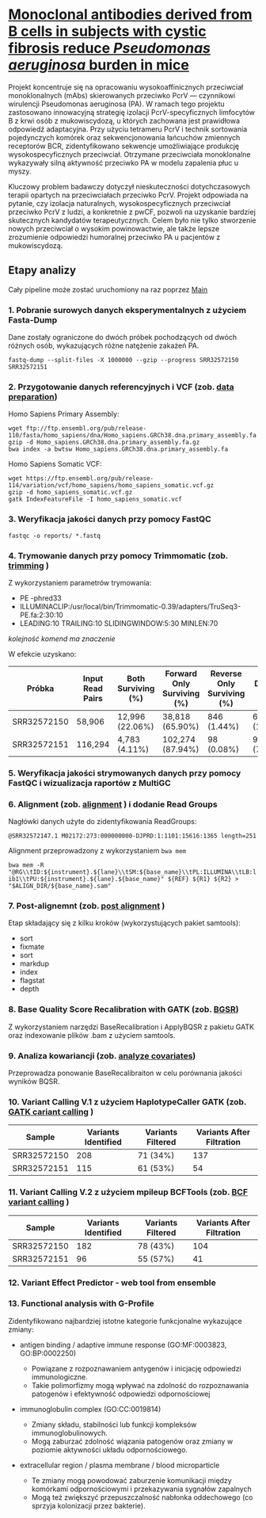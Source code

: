 # [Monoclonal antibodies derived from B cells in subjects with cystic fibrosis reduce _Pseudomonas aeruginosa_ burden in mice](https://pmc.ncbi.nlm.nih.gov/articles/PMC11030358/)

  Projekt koncentruje się na opracowaniu wysokoaffinicznych przeciwciał monoklonalnych (mAbs) skierowanych przeciwko PcrV — czynnikowi wirulencji Pseudomonas aeruginosa (PA).
W ramach tego projektu zastosowano innowacyjną strategię izolacji PcrV-specyficznych limfocytów B z krwi osób z mukowiscydozą, u których zachowana jest prawidłowa odpowiedź adaptacyjna. Przy użyciu tetrameru PcrV i technik sortowania pojedynczych komórek oraz sekwencjonowania łańcuchów zmiennych receptorów BCR, zidentyfikowano sekwencje umożliwiające produkcję wysokospecyficznych przeciwciał.  Otrzymane przeciwciała monoklonalne wykazywały silną aktywność przeciwko PA w modelu zapalenia płuc u myszy. 

  Kluczowy problem badawczy dotyczył nieskuteczności dotychczasowych terapii opartych na przeciwciałach przeciwko PcrV.
Projekt odpowiada na pytanie, czy izolacja naturalnych, wysokospecyficznych przeciwciał przeciwko PcrV z ludzi, a konkretnie z pwCF, pozwoli na uzyskanie bardziej skutecznych kandydatów terapeutycznych. Celem było nie tylko stworzenie nowych przeciwciał o wysokim powinowactwie, ale także lepsze zrozumienie odpowiedzi humoralnej przeciwko PA u pacjentów z mukowiscydozą.


## Etapy analizy

Cały pipeline może zostać uruchomiony na raz poprzez [Main](./main_pipeline.sh)

### 1. Pobranie surowych danych eksperymentalnych z użyciem Fasta-Dump
Dane zostały ograniczone do dwóch próbek pochodzących od dwóch różnych osób, wykazujących różne natężenie zakażeń PA.

`fastq-dump --split-files -X 1000000 --gzip --progress SRR32572150 SRR32572151`

### 2. Przygotowanie  danych referencyjnych i VCF (zob. [data preparation](./prepare_references.sh))
Homo Sapiens Primary Assembly:


```
wget ftp://ftp.ensembl.org/pub/release-110/fasta/homo_sapiens/dna/Homo_sapiens.GRCh38.dna.primary_assembly.fa.gz
gzip -d Homo_sapiens.GRCh38.dna.primary_assembly.fa.gz
bwa index -a bwtsw Homo_sapiens.GRCh38.dna.primary_assembly.fa
```


Homo Sapiens Somatic VCF:

```
wget https://ftp.ensembl.org/pub/release-114/variation/vcf/homo_sapiens/homo_sapiens_somatic.vcf.gz
gzip -d homo_sapiens_somatic.vcf.gz
gatk IndexFeatureFile -I homo_sapiens_somatic.vcf
```

### 3. Weryfikacja jakości danych przy pomocy FastQC 
`fastqc -o reports/ *.fastq`

### 4. Trymowanie danych przy pomocy Trimmomatic (zob. [trimming](./trimming.sh) )
Z wykorzystaniem parametrów trymowania:
- PE -phred33
- ILLUMINACLIP:/usr/local/bin/Trimmomatic-0.39/adapters/TruSeq3-PE.fa:2:30:10
- LEADING:10 TRAILING:10 SLIDINGWINDOW:5:30 MINLEN:70

*kolejność komend ma znaczenie*

W efekcie uzyskano:

| Próbka       | Input Read Pairs | Both Surviving (%) | Forward Only Surviving (%) | Reverse Only Surviving (%) | Dropped (%) |
|--------------|------------------|---------------------|-----------------------------|-----------------------------|--------------|
| SRR32572150  | 58,906           | 12,996 (22.06%)     | 38,818 (65.90%)             | 846 (1.44%)                 | 6,246 (10.60%) |
| SRR32572151  | 116,294          | 4,783 (4.11%)       | 102,274 (87.94%)            | 98 (0.08%)                  | 9,139 (7.86%)  |


### 5. Weryfikacja jakości strymowanych danych przy pomocy FastQC i wizualizacja raportów z MultiGC


### 6. Alignment (zob. [alignment](./alignment.sh) ) i dodanie Read Groups
Nagłówki danych użyte do zidentyfikowania ReadGroups:

```
@SRR32572147.1 M02172:273:000000000-DJPRD:1:1101:15616:1365 length=251
```
Alignment przeprowadzony z wykorzystaniem `bwa mem`

`bwa mem -R "@RG\\tID:${instrument}.${lane}\\tSM:${base_name}\\tPL:ILLUMINA\\tLB:lib1\\tPU:${instrument}.${lane}.${base_name}" ${REF} ${R1} ${R2} > "$ALIGN_DIR/${base_name}.sam"`

### 7. Post-alignemnt (zob. [post alignment](./post_align.sh) )
Etap składający się z kilku kroków (wykorzystujących pakiet samtools):
- sort
- fixmate
- sort
- markdup
- index
- flagstat
- depth

### 8. Base Quality Score Recalibration with GATK (zob. [BGSR](./bgsr.sh))
Z wykorzystaniem narzędzi BaseRecalibration i ApplyBQSR z pakietu GATK oraz indexowanie plików .bam z użyciem samtools.

### 9. Analiza kowariancji (zob. [analyze covariates](./analyze_covariates.sh))
Przeprowadza ponowanie BaseRecalibraiton w celu porównania jakości wyników BQSR. 


### 10. Variant Calling V.1 z użyciem HaplotypeCaller GATK (zob. [GATK cariant calling](./gatk_variant_calling.sh) )

| Sample       | Variants Identified | Variants Filtered | Variants After Filtration |
|--------------|---------------------|--------------------|----------------------------|
| SRR32572150  | 208                 | 71 (34%)           | 137                        |
| SRR32572151  | 115                 | 61 (53%)           | 54                         |


### 11. Variant Calling V.2 z użyciem mpileup BCFTools (zob. [BCF variant calling](./bcf_variant_calling.sh) )

| Sample       | Variants Identified | Variants Filtered | Variants After Filtration |
|--------------|---------------------|--------------------|----------------------------|
| SRR32572150  | 182                 | 78 (43%)           | 104                        |
| SRR32572151  | 96                  | 55 (57%)           | 41                         |


### 12. Variant Effect Predictor - web tool from ensemble




### 13. Functional analysis with G-Profile

Zidentyfikowano najbardziej istotne kategorie funkcjonalne wykazujące zmiany:
- antigen binding / adaptive immune response (GO:MF:0003823, GO:BP:0002250)
  - Powiązane z rozpoznawaniem antygenów i inicjację odpowiedzi immunologiczne.
  -  Takie polimorfizmy mogą wpływać na zdolność do rozpoznawania patogenów i efektywność odpowiedzi odpornościowej

- immunoglobulin complex (GO:CC:0019814)
  - Zmiany składu, stabilności lub funkcji kompleksów immunoglobulinowych.
  - Mogą zaburzać zdolność wiązania patogenów oraz zmiany w poziomie aktywności układu odpornościowego.

- extracellular region / plasma membrane / blood microparticle
   - Te zmiany mogą powodować zaburzenie komunikacji między komórkami odpornościowymi i  przekazywania sygnałów zapalnych
   - Mogą też zwiększyć przepuszczalność nabłonka oddechowego (co sprzyja kolonizacji przez bakterie).



